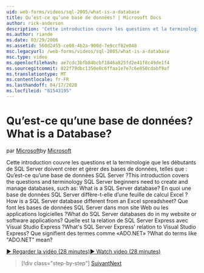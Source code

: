 ```yaml
---
uid: web-forms/videos/sql-2005/what-is-a-database
title: Qu’est-ce qu’une base de données? | Microsoft Docs
author: rick-anderson
description: 'Cette introduction couvre les questions et la terminologie que les débutants de SQL Server doivent créer et gérer des bases de données, telles que : Qu’est-ce qu’une base de données SQL Server ? Comment...'
ms.author: riande
ms.date: 03/29/2006
ms.assetid: 560d2455-ce08-4b2a-900d-7e9ccf82e048
msc.legacyurl: /web-forms/videos/sql-2005/what-is-a-database
msc.type: video
ms.openlocfilehash: ae7cdc3bfb84bcbf1846a825fd2e41f8c49de1f4
ms.sourcegitcommit: 022f79dbc1350e0c6ffaa1e7e7c6e850cdabf9af
ms.translationtype: MT
ms.contentlocale: fr-FR
ms.lasthandoff: 04/17/2020
ms.locfileid: "81543195"
---
```

# <a name="what-is-a-database"></a><span data-ttu-id="6cb15-105">Qu’est-ce qu’une base de données?</span><span class="sxs-lookup"><span data-stu-id="6cb15-105">What is a Database?</span></span>

<span data-ttu-id="6cb15-106">par [Microsoft](https://github.com/microsoft)</span><span class="sxs-lookup"><span data-stu-id="6cb15-106">by [Microsoft](https://github.com/microsoft)</span></span>

<span data-ttu-id="6cb15-107">Cette introduction couvre les questions et la terminologie que les débutants de SQL Server doivent créer et gérer des bases de données, telles que : Qu’est-ce qu’une base de données SQL Server ?</span><span class="sxs-lookup"><span data-stu-id="6cb15-107">This introduction covers the questions and terminology SQL Server beginners need to create and manage databases, such as: What is a SQL Server database?</span></span> <span data-ttu-id="6cb15-108">En quoi une base de données SQL Server diffère-t-elle d’une feuille de calcul Excel ?</span><span class="sxs-lookup"><span data-stu-id="6cb15-108">How is a SQL Server database different from an Excel spreadsheet?</span></span> <span data-ttu-id="6cb15-109">Que font les bases de données SQL Server dans mon site Web ou les applications logicielles ?</span><span class="sxs-lookup"><span data-stu-id="6cb15-109">What do SQL Server databases do in my website or software applications?</span></span> <span data-ttu-id="6cb15-110">Quelle est la relation de SQL Server Express avec Visual Studio Express ?</span><span class="sxs-lookup"><span data-stu-id="6cb15-110">What's SQL Server Express' relation to Visual Studio Express?</span></span> <span data-ttu-id="6cb15-111">Que signifient des termes comme «ADO.NET» ?</span><span class="sxs-lookup"><span data-stu-id="6cb15-111">What do terms like "ADO.NET" mean?</span></span>

[<span data-ttu-id="6cb15-112">&#9654; Regarder la vidéo (28 minutes)</span><span class="sxs-lookup"><span data-stu-id="6cb15-112">&#9654; Watch video (28 minutes)</span></span>](https://channel9.msdn.com/Blogs/ASP-NET-Site-Videos/what-is-a-database)

> [!div class="step-by-step"]
> [<span data-ttu-id="6cb15-113">Suivant</span><span class="sxs-lookup"><span data-stu-id="6cb15-113">Next</span></span>](understanding-database-tables-and-records.md)
